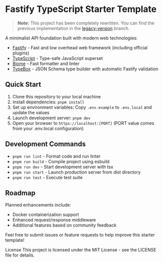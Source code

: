 # Fastify TypeScript Starter Template

> **Note:** This project has been completely rewritten. You can find the previous implementation in the [legacy-version](https://github.com/afrittella/fastify-typescript-starter/tree/legacy-version) branch.

A minimalist API foundation built with modern web technologies:

- [Fastify](https://www.fastify.io) - Fast and low overhead web framework (including official plugins)
- [TypeScript](https://www.typescriptlang.org) - Type-safe JavaScript superset
- [Biome](https://biomejs.dev) - Fast formatter and linter
- [TypeBox](https://github.com/sinclairzx81/typebox) - JSON Schema type builder with automatic Fastify validation

## Quick Start

1. Clone this repository to your local machine
2. Install dependencies: `pnpm install`
3. Set up environment variables: Copy `.env.example` to `.env.local` and update the values
4. Launch development server: `pnpm dev`
5. Open your browser to `https://localhost:[PORT]` (PORT value comes from your .env.local configuration)

## Development Commands

- `pnpm run lint` - Format code and run linter
- `pnpm run build` - Compile project using esbuild
- `pnpm run dev` - Start development server with tsx
- `pnpm run start` - Launch production server from dist directory
- `pnpm run test` - Execute test suite

## Roadmap

Planned enhancements include:
- Docker containerization support
- Enhanced request/response middleware
- Additional features based on community feedback

Feel free to submit issues or feature requests to help improve this starter template!

License
This project is licensed under the MIT License - see the LICENSE file for details.

